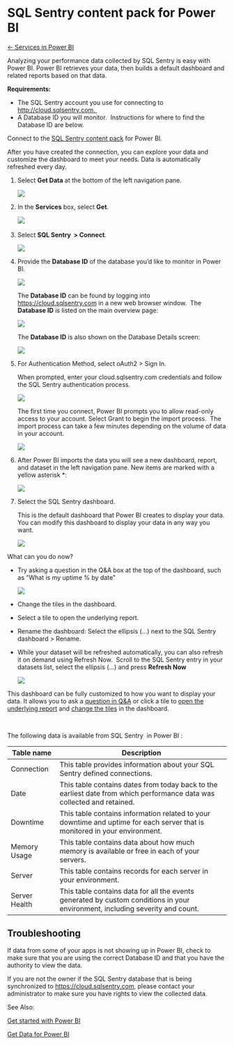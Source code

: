 <properties 
   pageTitle="SQL Sentry content pack for Power BI"
   description="SQL Sentry content pack for Power BI"
   services="powerbi" 
   documentationCenter="" 
   authors="v-anpasi" 
   manager="mblythe" 
   editor=""
   tags=""/>
 
<tags
   ms.service="powerbi"
   ms.devlang="NA"
   ms.topic="article"
   ms.tgt_pltfrm="NA"
   ms.workload="powerbi"
   ms.date="06/18/2015"
   ms.author="v-anpasi"/>
# SQL Sentry content pack for Power BI

[← Services in Power BI](https://support.powerbi.com/knowledgebase/topics/88770-services-in-power-bi)

﻿Analyzing your performance data collected by SQL Sentry is easy with Power BI. Power BI retrieves your data, then builds a default dashboard and related reports based on that data.

**Requirements:**

-   The SQL Sentry account you use for connecting to http://cloud.sqlsentry.com. 
-   A Database ID you will monitor.  Instructions for where to find the Database ID are below.

Connect to the [SQL Sentry content pack](https://app.powerbi.com/groups/me/getdata/services/sql-sentry) for Power BI.

After you have created the connection, you can explore your data and customize the dashboard to meet your needs. Data is automatically refreshed every day.

1.  Select **Get Data** at the bottom of the left navigation pane.

	![](media/powerbi-content-pack-sql-sentry/PBI_GetData.png)

2.  In the **Services** box, select **Get**.

	![](media/powerbi-content-pack-sql-sentry/PBI_GetServices.png) 


3.  Select **SQL Sentry  \> Connect**.

	![](media/powerbi-content-pack-sql-sentry/img1500.png)

4.  Provide the **Database ID** of the database you’d like to monitor in Power BI.

	![](media/powerbi-content-pack-sql-sentry/img2400.png)

	The **Database ID** can be found by logging into <https://cloud.sqlsentry.com> in a new web browser window.  The **Database ID** is listed on the main overview page:

	![](media/powerbi-content-pack-sql-sentry/img3500.png)

	The **Database ID** is also shown on the Database Details screen:

	![](media/powerbi-content-pack-sql-sentry/img4.png)

5.  For Authentication Method, select oAuth2 \> Sign In.

	When prompted, enter your cloud.sqlsentry.com credentials and follow the SQL Sentry authentication process.

	![](media/powerbi-content-pack-sql-sentry/img6400.png)

	The first time you connect, Power BI prompts you to allow read-only access to your account. Select Grant to begin the import process.  The import process can take a few minutes depending on the volume of data in your account.

	![](media/powerbi-content-pack-sql-sentry/img7400.png)

6.  After Power BI imports the data you will see a new dashboard, report, and dataset in the left navigation pane. New items are marked with a yellow asterisk \*:

	![](media/powerbi-content-pack-sql-sentry/img8200.png)

7.  Select the SQL Sentry dashboard.

	This is the default dashboard that Power BI creates to display your data. You can modify this dashboard to display your data in any way you want.

	![](media/powerbi-content-pack-sql-sentry/img9dashboard800.png)

What can you do now?

-   Try asking a question in the Q&A box at the top of the dashboard, such as "What is my uptime % by date"

	![](media/powerbi-content-pack-sql-sentry/img10qna800.png)

-   Change the tiles in the dashboard.

-   Select a tile to open the underlying report.

-   Rename the dashboard: Select the ellipsis (…) next to the SQL Sentry dashboard \> Rename.

-   While your dataset will be refreshed automatically, you can also refresh it on demand using Refresh Now.  Scroll to the SQL Sentry entry in your datasets list, select the ellipsis (…) and press **Refresh Now**

	![](media/powerbi-content-pack-sql-sentry/img11400.png)

This dashboard can be fully customized to how you want to display your data. It allows you to ask a [question in ](http://support.powerbi.com/knowledgebase/articles/474566-q-a-in-power-bi)[Q&A](http://support.powerbi.com/knowledgebase/articles/474566-q-a-in-power-bi) or click a tile to [open the underlying report](http://support.powerbi.com/knowledgebase/articles/425669-when-you-click-a-tile-in-a-dashboard) and [c](http://support.powerbi.com/knowledgebase/articles/424878-edit-a-tile-resize-move-rename-delete)[](http://support.powerbi.com/knowledgebase/articles/424878-edit-a-tile-resize-move-rename-delete)[hange the tiles](http://support.powerbi.com/knowledgebase/articles/424878-edit-a-tile-resize-move-rename-delete) in the dashboard.

 

The following data is available from SQL Sentry  in Power BI :


|Table name|Description|
|---|---|
|Connection|This table provides information about your SQL Sentry defined connections.|
|Date<br />|This table contains dates from today back to the earliest date from which performance data was collected and retained.|
|Downtime<br />|This table contains information related to your downtime and uptime for each server that is monitored in your environment.|
|Memory Usage<br />|This table contains data about how much memory is available or free in each of your servers.<br />|
|Server<br />|This table contains records for each server in your environment.|
|Server Health<br />|This table contains data for all the events generated by custom conditions in your environment, including severity and count.|


## Troubleshooting

If data from some of your apps is not showing up in Power BI, check to make sure that you are using the correct Database ID and that you have the authority to view the data. 




If you are not the owner if the SQL Sentry database that is being synchronized to <https://cloud.sqlsentry.com>, please contact your administrator to make sure you have rights to view the collected data.

See Also:


[Get started with Power BI](http://support.powerbi.com/knowledgebase/articles/430814-get-started-with-power-bi)

[Get Data for Power BI](http://support.powerbi.com/knowledgebase/articles/434354-get-data)

